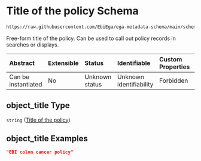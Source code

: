 # Title of the policy Schema

```txt
https://raw.githubusercontent.com/EbiEga/ega-metadata-schema/main/schemas/EGA.policy.json#/properties/object_title
```

Free-form title of the policy. Can be used to call out policy records in searches or displays.

| Abstract            | Extensible | Status         | Identifiable            | Custom Properties | Additional Properties | Access Restrictions | Defined In                                                                   |
| :------------------ | :--------- | :------------- | :---------------------- | :---------------- | :-------------------- | :------------------ | :--------------------------------------------------------------------------- |
| Can be instantiated | No         | Unknown status | Unknown identifiability | Forbidden         | Allowed               | none                | [EGA.policy.json\*](../../../schemas/EGA.policy.json "open original schema") |

## object\_title Type

`string` ([Title of the policy](ega-16-properties-title-of-the-policy.md))

## object\_title Examples

```json
"EBI colon cancer policy"
```
